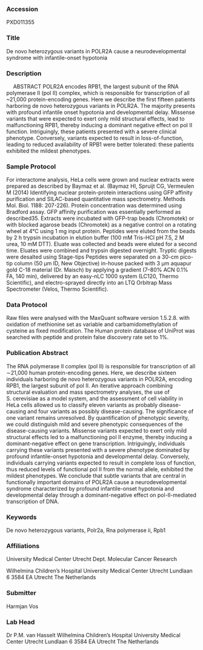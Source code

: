### Accession
PXD011355

### Title
De novo heterozygous variants in POLR2A cause a neurodevelopmental syndrome with infantile-onset hypotonia

### Description
  ABSTRACT POLR2A encodes RPB1, the largest subunit of the RNA polymerase II (pol II) complex, which is responsible for transcription of all ~21,000 protein-encoding genes. Here we describe the first fifteen patients harboring de novo heterozygous variants in POLR2A. The majority presents with profound infantile onset hypotonia and developmental delay. Missense variants that were expected to exert only mild structural effects, lead to malfunctioning RPB1, thereby inducing a dominant negative effect on pol II function. Intriguingly, these patients presented with a severe clinical phenotype. Conversely, variants expected to result in loss-of-function, leading to reduced availability of RPB1 were better tolerated: these patients exhibited the mildest phenotypes.

### Sample Protocol
For interactome analysis, HeLa cells were grown and nuclear extracts were prepared as described by Baymaz et al. (Baymaz HI, Spruijt CG, Vermeulen M (2014) Identifying nuclear protein-protein interactions using GFP affinity purification and SILAC-based quantitative mass spectrometry. Methods Mol. Biol. 1188: 207-226). Protein concentration was determined using Bradford assay. GFP affinity purification was essentially performed as described35. Extracts were incubated with GFP-trap beads (Chromotek) or with blocked agarose beads (Chromotek) as a negative control on a rotating wheel at 4°C using 1 mg input protein. Peptides were eluted from the beads by 2 h trypsin incubation in elution buffer (100 mM Tris-HCl pH 7.5, 2 M urea, 10 mM DTT). Eluate was collected and beads were eluted for a second time. Eluates were combined and trypsin digested overnight. Tryptic digests were desalted using Stage-tips Peptides were separated on a 30-cm pico-tip column (50 μm ID, New Objective) in-house packed with 3 μm aquapur gold C-18 material (Dr. Maisch) by applying a gradient (7–80% ACN 0.1% FA, 140 min), delivered by an easy-nLC 1000 system (LC120, Thermo Scientific), and electro-sprayed directly into an LTQ Orbitrap Mass Spectrometer (Velos, Thermo Scientific).

### Data Protocol
Raw files were analysed with the MaxQuant software version 1.5.2.8. with oxidation of methionine set as variable and carbamidomethylation of cysteine as fixed modification. The Human protein database of UniProt was searched with peptide and protein false discovery rate set to 1%.

### Publication Abstract
The RNA polymerase II complex (pol II) is responsible for transcription of all &#x223c;21,000 human protein-encoding genes. Here, we describe sixteen individuals harboring de novo heterozygous variants in POLR2A, encoding RPB1, the largest subunit of pol II. An iterative approach combining structural evaluation and mass spectrometry analyses, the use of S.&#xa0;cerevisiae as a model system, and the assessment of cell viability in HeLa cells allowed us to classify eleven variants as probably disease-causing and four variants as possibly disease-causing. The significance of one variant remains unresolved. By quantification of phenotypic severity, we could distinguish mild and severe phenotypic consequences of the disease-causing variants. Missense variants expected to exert only mild structural effects led to a malfunctioning pol II enzyme, thereby inducing a dominant-negative effect on gene transcription. Intriguingly, individuals carrying these variants presented with a severe phenotype dominated by profound infantile-onset hypotonia and developmental delay. Conversely, individuals carrying variants expected to result in complete loss of function, thus reduced levels of functional pol II from the normal allele, exhibited the mildest phenotypes. We conclude that subtle variants that are central in functionally important domains of POLR2A cause a neurodevelopmental syndrome characterized by profound infantile-onset hypotonia and developmental delay through a dominant-negative effect on pol-II-mediated transcription of DNA.

### Keywords
De novo heterozygous variants, Polr2a, Rna polymerase ii, Rpb1

### Affiliations
University Medical Center Utrecht
Dept. Molecular Cancer Research



Wilhelmina Children’s Hospital University Medical Center Utrecht Lundlaan 6 3584 EA Utrecht The Netherlands

### Submitter
Harmjan Vos

### Lab Head
Dr P.M. van Hasselt
Wilhelmina Children’s Hospital University Medical Center Utrecht Lundlaan 6 3584 EA Utrecht The Netherlands


